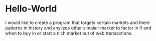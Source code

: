 # Hello-World
I would like to create a program that targets certain markets and there patterns in history and anylizes other simalair market to factor in if and when to buy in or start a nich market out of web transactions.
